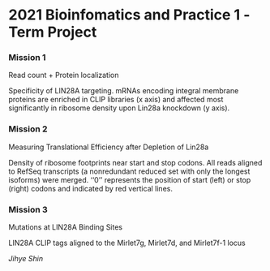 # 2021 Bioinfomatics and Practice 1 -Term Project 


### Mission 1
Read count + Protein localization

Specificity of LIN28A targeting. mRNAs encoding integral membrane proteins are enriched in CLIP libraries (x axis) and affected most significantly in ribosome density upon Lin28a knockdown (y axis).



### Mission 2
Measuring Translational Efficiency after Depletion of Lin28a

Density of ribosome footprints near start and stop codons. All reads aligned to RefSeq transcripts (a nonredundant reduced set with only the longest isoforms) were merged. ‘‘0’’ represents the position of start (left) or stop (right) codons and indicated by red vertical lines.



### Mission 3
Mutations at LIN28A Binding Sites

LIN28A CLIP tags aligned to the Mirlet7g, Mirlet7d, and Mirlet7f-1 locus

_Jihye Shin_

